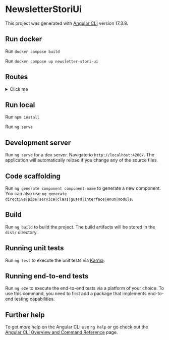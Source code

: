 # NewsletterStoriUi

This project was generated with [Angular CLI](https://github.com/angular/angular-cli) version 17.3.8.

## Run docker

Run `docker compose build`

Run `docker compose up newsletter-stori-ui`

## Routes

<details>
  <summary>Click me</summary>
  
`/singup`
![Signup Example](assets/localhost_4200_singup.png)

`/newsletters`
Example:
![Newsletters Example](assets/localhost_4200_newsletters.png)

`/subscribe/:newsletterId`
Example:
![Subscribe](assets/localhost_4200_subscribe_1.png)

`/unsubscribe/:subscriptionEmail`
Example:
![Unsubscribe](assets/localhost_4200_unsubscribe.png)

</details>

## Run local

Run `npm install`

Run `ng serve`

## Development server

Run `ng serve` for a dev server. Navigate to `http://localhost:4200/`. The application will automatically reload if you change any of the source files.

## Code scaffolding

Run `ng generate component component-name` to generate a new component. You can also use `ng generate directive|pipe|service|class|guard|interface|enum|module`.

## Build

Run `ng build` to build the project. The build artifacts will be stored in the `dist/` directory.

## Running unit tests

Run `ng test` to execute the unit tests via [Karma](https://karma-runner.github.io).

## Running end-to-end tests

Run `ng e2e` to execute the end-to-end tests via a platform of your choice. To use this command, you need to first add a package that implements end-to-end testing capabilities.

## Further help

To get more help on the Angular CLI use `ng help` or go check out the [Angular CLI Overview and Command Reference](https://angular.io/cli) page.
